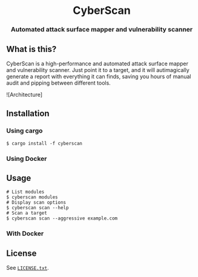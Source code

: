 <p align="center">
  <h1 align="center">CyberScan</h1>
  <h3 align="center">Automated attack surface mapper and vulnerability scanner</h3>
</p>



## What is this?

CyberScan is a high-performance and automated attack surface mapper and vulnerability scanner. Just point it to a target, and it will autimagically generate a report with everything it can finds, saving you hours of manual audit and pipping between different tools.


![Architecture]



## Installation

### Using cargo

```shell
$ cargo install -f cyberscan
```


### Using Docker



## Usage

```shell
# List modules
$ cyberscan modules
# Display scan options
$ cyberscan scan --help
# Scan a target
$ cyberscan scan --aggressive example.com
```


### With Docker


## License

See [`LICENSE.txt`](./LICENSE.txt).
